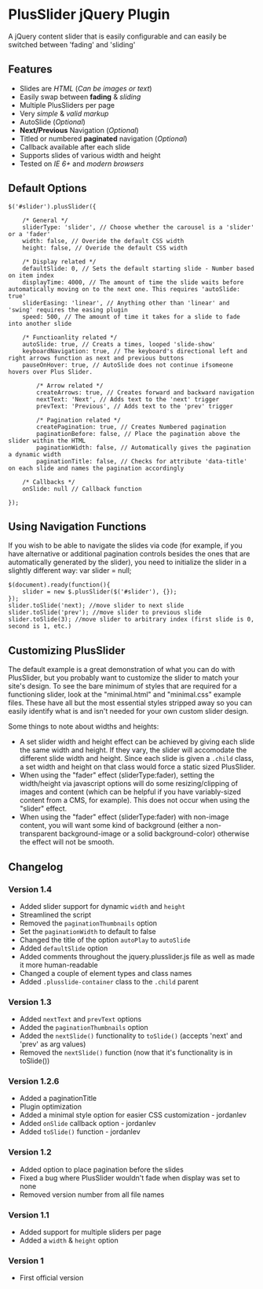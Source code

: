 # PlusSlider jQuery Plugin

A jQuery content slider that is easily configurable and can easily be switched between 'fading' and 'sliding'

## Features
* Slides are _HTML_ (_Can be images or text_)
* Easily swap between **fading** &amp; *sliding*
* Multiple PlusSliders per page
* Very _simple_ &amp; _valid markup_
* AutoSlide (_Optional_)
* **Next/Previous** Navigation (_Optional_)
* Titled or numbered **paginated** navigation (_Optional_)
* Callback available after each slide
* Supports slides of various width and height
* Tested on *IE 6+* and *modern browsers*

## Default Options
    $('#slider').plusSlider({

        /* General */
        sliderType: 'slider', // Choose whether the carousel is a 'slider' or a 'fader'
        width: false, // Overide the default CSS width
        height: false, // Overide the default CSS width
        
        /* Display related */
        defaultSlide: 0, // Sets the default starting slide - Number based on item index
        displayTime: 4000, // The amount of time the slide waits before automatically moving on to the next one. This requires 'autoSlide: true'
        sliderEasing: 'linear', // Anything other than 'linear' and 'swing' requires the easing plugin
        speed: 500, // The amount of time it takes for a slide to fade into another slide

        /* Functioanlity related */
        autoSlide: true, // Creats a times, looped 'slide-show'
        keyboardNavigation: true, // The keyboard's directional left and right arrows function as next and previous buttons
        pauseOnHover: true, // AutoSlide does not continue ifsomeone hovers over Plus Slider.

            /* Arrow related */
            createArrows: true, // Creates forward and backward navigation
            nextText: 'Next', // Adds text to the 'next' trigger
            prevText: 'Previous', // Adds text to the 'prev' trigger

            /* Pagination related */
            createPagination: true, // Creates Numbered pagination
            paginationBefore: false, // Place the pagination above the slider within the HTML
            paginationWidth: false, // Automatically gives the pagination a dynamic width
            paginationTitle: false, // Checks for attribute 'data-title' on each slide and names the pagination accordingly

        /* Callbacks */
        onSlide: null // Callback function

    });

## Using Navigation Functions

If you wish to be able to navigate the slides via code (for example, if you have alternative or additional pagination controls besides the ones that are automatically generated by the slider), you need to initialize the slider in a slightly different way:
    var slider = null;
    
    $(document).ready(function(){
        slider = new $.plusSlider($('#slider'), {});
    });
    slider.toSlide('next); //move slider to next slide
    slider.toSlide('prev'); //move slider to previous slide
    slider.toSlide(3); //move slider to arbitrary index (first slide is 0, second is 1, etc.)

## Customizing PlusSlider

The default example is a great demonstration of what you can do with PlusSlider, but you probably want to customize the slider to match your site's design.
To see the bare minimum of styles that are required for a functioning slider, look at the "minimal.html" and "minimal.css" example files. These have all but the most essential styles stripped away so you can easily identify what is and isn't needed for your own custom slider design.

Some things to note about widths and heights:

* A set slider width and height effect can be achieved by giving each slide the same width and height. If they vary, the slider will accomodate the different slide width and height. Since each slide is given a `.child` class, a set width and height on that class would force a static sized PlusSlider.
* When using the "fader" effect (sliderType:fader), setting the width/height via javascript options will do some resizing/clipping of images and content (which can be helpful if you have variably-sized content from a CMS, for example). This does not occur when using the "slider" effect.
* When using the "fader" effect (sliderType:fader) with non-image content, you will want some kind of background (either a non-transparent background-image or a solid background-color) otherwise the effect will not be smooth.

## Changelog

### Version 1.4
* Added slider support for dynamic `width` and `height`
* Streamlined the script
* Removed the `paginationThumbnails` option
* Set the `paginationWidth` to default to false
* Changed the title of the option `autoPlay` to `autoSlide`
* Added `defaultSlide` option
* Added comments throughout the jquery.plusslider.js file as well as made it more human-readable
* Changed a couple of element types and class names
* Added `.plusslide-container` class to the `.child` parent

### Version 1.3
* Added `nextText` and `prevText` options
* Added the `paginationThumbnails` option 
* Added the `nextSlide()` functionality to `toSlide()` (accepts 'next' and 'prev' as arg values)
* Removed the `nextSlide()` function (now that it's functionality is in toSlide())

### Version 1.2.6
* Added a paginationTitle
* Plugin optimization
* Added a minimal style option for easier CSS customization - jordanlev
* Added `onSlide` callback option - jordanlev
* Added `toSlide()` function - jordanlev

### Version 1.2
* Added option to place pagination before the slides
* Fixed a bug where PlusSlider wouldn't fade when display was set to none
* Removed version number from all file names

### Version 1.1
* Added support for multiple sliders per page
* Added a `width` &amp; `height` option

### Version 1
* First official version